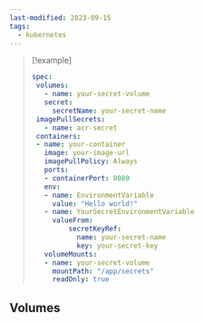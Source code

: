 ```yaml
---
last-modified: 2023-09-15
tags:
  - kubernetes
---
```

>[!example]
>``` yaml
> spec:
>  volumes:
>    - name: your-secret-volume
> 	 secret:
> 	   secretName: your-secret-name
>  imagePullSecrets:
>    - name: acr-secret
>  containers:
>  - name: your-container
>    image: your-image-url
>    imagePullPolicy: Always
>    ports:
> 	 - containerPort: 8080
>    env:
> 	 - name: EnvironmentVariable
> 	   value: "Hello world!"
> 	 - name: YourSecretEnvironmentVariable
> 	   valueFrom:
> 		   secretKeyRef:
> 			 name: your-secret-name 
> 			 key: your-secret-key
>    volumeMounts:
> 	 - name: your-secret-volume
> 	   mountPath: "/app/secrets"
> 	   readOnly: true
>  ```

## Volumes
